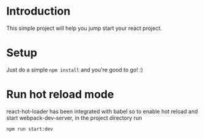 # Introduction

This simple project will help you jump start your react project.

# Setup

Just do a simple `npm install` and you're good to go! :)

# Run hot reload mode

react-hot-loader has been integrated with babel so to enable hot reload and start webpack-dev-server, in the project directory run

`npm run start:dev`